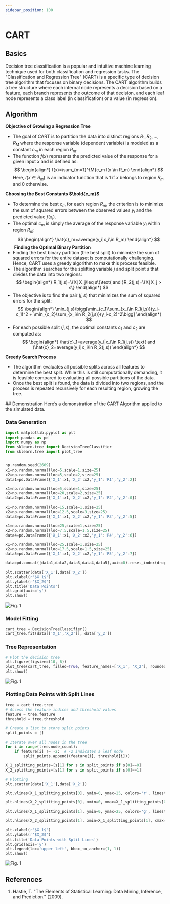 ```yaml
---
sidebar_position: 100
---
```


# CART

## Basics
<div style={{ textAlign: 'justify' }}>
Decision tree classification is a popular and intuitive machine learning technique used for both classification and regression tasks. The "Classification and Regression Tree" (CART) is a specific type of decision tree algorithm that focuses on binary decisions. The CART algorithm builds a tree structure where each internal node represents a decision based on a feature, each branch represents the outcome of that decision, and each leaf node represents a class label (in classification) or a value (in regression).
</div>

## Algorithm
<div style={{ textAlign: 'justify' }}>

**Objective of Growing a Regression Tree** 
* The goal of CART is to partition the data into distinct regions $R_1,R_2,…,R_M$ where the response variable (dependent variable) is modeled as a constant $c_m$​ in each region $R_m$. 
* The function $f(x)$ represents the predicted value of the response for a given input $x$ and is defined as: 
$$
\begin{align*}
f(x)=\sum_{m=1}^{M}c_m I(x \in R_m)
\end{align*}
$$
Here, $I(x \in R_m)$ is an indicator function that is 1 if $x$ belongs to region $R_m$ and 0 otherwise.

**Choosing the Best Constants $\bold{c_m}$**
* To determine the best $c_m$ for each region $R_m$, the criterion is to minimize the sum of squared errors between the observed values $y_i$ and the predicted value $f(x_i)$.
* The optimal $c_m$ is simply the average of the response variable $y_i$ within region $R_m$:
$$
\begin{align*}
    \hat{c}_m=average(y_i|x_i\in R_m)
\end{align*}
$$
​
**Finding the Optimal Binary Partition**
* Finding the best binary partition (the best split) to minimize the sum of squared errors for the entire dataset is computationally challenging. Hence, CART uses a greedy algorithm to make this process feasible.
* The algorithm searches for the splitting variable $j$ and split point $s$ that divides the data into two regions:
$$
\begin{align*}
    R_1​(j,s)=\{X∣X_j\leq ​s\}\text{ and }R_2​(j,s)=\{X∣X_j​ > s\}
\end{align*}
$$
* The objective is to find the pair $(j,s)$ that minimizes the sum of squared errors for the split:
$$
\begin{align*}
    \min_{j,s}\bigg[\min_{c_1}\sum_{x_i\in R_1(j,s)}(y_i-c_1)^2 + \min_{c_2}\sum_{x_i\in R_2(j,s)}(y_i-c_2)^2\bigg]
\end{align*}
$$
* For each possible split $(j,s)$, the optimal constants $c_1$ and $c_2$ are computed as:
$$
\begin{align*}
    \hat{c}_1=average(y_i|x_i\in R_1(j,s)) \text{ and }\hat{c}_2=average(y_i|x_i\in R_2(j,s))
\end{align*}
$$

**Greedy Search Process**
* The algorithm evaluates all possible splits across all features to determine the best split. While this is still computationally demanding, it is feasible compared to evaluating all possible partitions of the data.
* Once the best split is found, the data is divided into two regions, and the process is repeated recursively for each resulting region, growing the tree.

</div>
## Demonstration
Here’s a demonstration of the CART Algorithm applied to the simulated data.

### Data Generation
```python
import matplotlib.pyplot as plt
import pandas as pd
import numpy as np
from sklearn.tree import DecisionTreeClassifier
from sklearn.tree import plot_tree


np.random.seed(2609)
x1=np.random.normal(loc=5,scale=1,size=25)
x2=np.random.normal(loc=5,scale=2,size=25)
data1=pd.DataFrame({'X_1':x1,'X_2':x2,'y_1':'R1','y_2':2})

x1=np.random.normal(loc=5,scale=1,size=25)
x2=np.random.normal(loc=20,scale=2,size=25)
data2=pd.DataFrame({'X_1':x1,'X_2':x2,'y_1':'R2','y_2':0})

x1=np.random.normal(loc=15,scale=1,size=25)
x2=np.random.normal(loc=12.5,scale=3,size=25)
data3=pd.DataFrame({'X_1':x1,'X_2':x2,'y_1':'R3','y_2':5})

x1=np.random.normal(loc=25,scale=1,size=25)
x2=np.random.normal(loc=7.5,scale=1.5,size=25)
data4=pd.DataFrame({'X_1':x1,'X_2':x2,'y_1':'R4','y_2':6})

x1=np.random.normal(loc=25,scale=1,size=25)
x2=np.random.normal(loc=17.5,scale=1.5,size=25)
data5=pd.DataFrame({'X_1':x1,'X_2':x2,'y_1':'R5','y_2':7})

data=pd.concat([data1,data2,data3,data4,data5],axis=0).reset_index(drop=True)

plt.scatter(data['X_1'],data['X_2'])
plt.xlabel(r'$X_1$')
plt.ylabel(r'$X_2$')
plt.title('Data Points')
plt.grid(axis='y')
plt.show()
```
<div style={{ textAlign: 'center' }}>
    <img src={require('../../../../../my-website/docs/ml/Assets/DT1.png').default} alt="Fig. 1"/>
    <p style={{ marginTop: '1px' }}></p>
</div>

### Model Fitting
```python
cart_tree = DecisionTreeClassifier()
cart_tree.fit(data[['X_1','X_2']], data['y_2'])
```
### Tree Representation
```python
# Plot the decision tree
plt.figure(figsize=(10, 6))  
plot_tree(cart_tree, filled=True, feature_names=['X_1', 'X_2'], rounded=True)
plt.show()
```
<div style={{ textAlign: 'center' }}>
    <img src={require('../../../../../my-website/docs/ml/Assets/DT2.png').default} alt="Fig. 1"/>
    <p style={{ marginTop: '1px' }}></p>
</div>

### Plotting Data Points with Split Lines
```python
tree = cart_tree.tree_
# Access the feature indices and threshold values
feature = tree.feature
threshold = tree.threshold

# Create a list to store split points
split_points = []

# Iterate over all nodes in the tree
for i in range(tree.node_count):
    if feature[i] != -2:  # -2 indicates a leaf node
        split_points.append((feature[i], threshold[i]))

X_1_splitting_points=[s[1] for s in split_points if s[0]==0]
X_2_splitting_points=[s[1] for s in split_points if s[0]==1]

# Plotting
plt.scatter(data['X_1'],data['X_2'])

plt.vlines(X_1_splitting_points[0], ymin=0, ymax=25, colors='r', linestyles='dashed',label='First split')

plt.hlines(X_2_splitting_points[0], xmin=0, xmax=X_1_splitting_points[0], colors='b', linestyles='dashed',label='Second split')

plt.vlines(X_1_splitting_points[1], ymin=0, ymax=25, colors='g', linestyles='dashed',label='Third split')

plt.hlines(X_2_splitting_points[1], xmin=X_1_splitting_points[1], xmax=30, colors='olive', linestyles='dashed',label='Fourth split')
     
plt.xlabel(r'$X_1$')
plt.ylabel(r'$X_2$')
plt.title('Data Points with Split Lines')
plt.grid(axis='y')
plt.legend(loc='upper left', bbox_to_anchor=(1, 1))
plt.show()
```
<div style={{ textAlign: 'center' }}>
    <img src={require('../../../../../my-website/docs/ml/Assets/DT3.png').default} alt="Fig. 1"/>
    <p style={{ marginTop: '1px' }}></p>
</div>

## References
1. Hastie, T. "The Elements of Statistical Learning: Data Mining, Inference, and Prediction." (2009).
